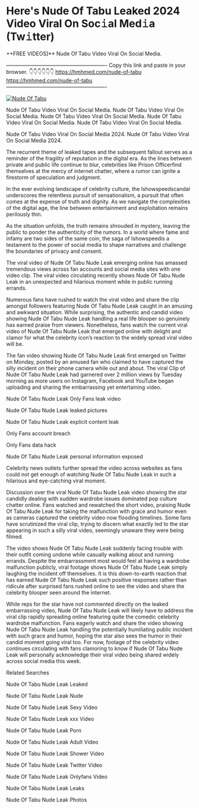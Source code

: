 # Here's Nude Of Tabu Leaked 2024 Video Viral On Soc𝚒al Med𝚒a (Tw𝚒tter)

++FREE VIDEOS]** Nude Of Tabu Video Viral On Social Media.

———————————————————-
Copy this link and paste in your browser.
👇👇👇👇👇👇
https://hmhmed.com/nude-of-tabu
https://hmhmed.com/nude-of-tabu
———————————————————-

[![Nude Of Tabu](https://i.imgur.com/dJHk4Zq.gif)](https://hmhmed.com/nude-of-tabu)

Nude Of Tabu Video Viral On Social Media. Nude Of Tabu Video Viral On Social Media. Nude Of Tabu Video Viral On Social Media. Nude Of Tabu Video Viral On Social Media. Nude Of Tabu Video Viral On Social Media.

Nude Of Tabu Video Viral On Social Media 2024. Nude Of Tabu Video Viral On Social Media 2024.

The recurrent theme of leaked tapes and the subsequent fallout serves as a reminder of the fragility of reputation in the digital era. As the lines between private and public life continue to blur, celebrities like Prison Officerfind themselves at the mercy of internet chatter, where a rumor can ignite a firestorm of speculation and judgment.

In the ever evolving landscape of celebrity culture, the Ishowspeedscandal underscores the relentless pursuit of sensationalism, a pursuit that often comes at the expense of truth and dignity. As we navigate the complexities of the digital age, the line between entertainment and exploitation remains perilously thin.

As the situation unfolds, the truth remains shrouded in mystery, leaving the public to ponder the authenticity of the rumors. In a world where fame and infamy are two sides of the same coin, the saga of Ishowspeedis a testament to the power of social media to shape narratives and challenge the boundaries of privacy and consent.

The viral video of Nude Of Tabu Nude Leak emerging online has amassed tremendous views across fan accounts and social media sites with one video clip. The viral video circulating recently shows Nude Of Tabu Nude Leak in an unexpected and hilarious moment while in public running errands.

Numerous fans have rushed to watch the viral video and share the clip amongst followers featuring Nude Of Tabu Nude Leak caught in an amusing and awkward situation. While surprising, the authentic and candid video showing Nude Of Tabu Nude Leak handling a real life blooper so genuinely has earned praise from viewers. Nonetheless, fans watch the current viral video of Nude Of Tabu Nude Leak that emerged online with delight and clamor for what the celebrity icon’s reaction to the widely spread viral video will be.

The fan video showing Nude Of Tabu Nude Leak first emerged on Twitter on Monday, posted by an amused fan who claimed to have captured the silly incident on their phone camera while out and about. The viral Clip of Nude Of Tabu Nude Leak had garnered over 2 million views by Tuesday morning as more users on Instagram, Facebook and YouTube began uploading and sharing the embarrassing yet entertaining video.

Nude Of Tabu Nude Leak Only Fans leak video

Nude Of Tabu Nude Leak leaked pictures

Nude Of Tabu Nude Leak explicit content leak

Only Fans account breach

Only Fans data hack

Nude Of Tabu Nude Leak personal information exposed

Celebrity news outlets further spread the video across websites as fans could not get enough of watching Nude Of Tabu Nude Leak in such a hilarious and eye-catching viral moment.

Discussion over the viral Nude Of Tabu Nude Leak video showing the star candidly dealing with sudden wardrobe issues dominated pop culture chatter online. Fans watched and rewatched the short video, praising Nude Of Tabu Nude Leak for taking the malfunction with grace and humor even as cameras captured the celebrity video now flooding timelines. Some fans have scrutinized the viral clip, trying to discern what exactly led to the star appearing in such a silly viral video, seemingly unaware they were being filmed.

The video shows Nude Of Tabu Nude Leak suddenly facing trouble with their outfit coming undone while casually walking about and running errands. Despite the embarrassment most would feel at having a wardrobe malfunction publicly, viral footage shows Nude Of Tabu Nude Leak simply laughing the incident off themselves. It is this down-to-earth reaction that has earned Nude Of Tabu Nude Leak such positive responses rather than ridicule after surprised fans rushed online to see the video and share the celebrity blooper seen around the internet.

While reps for the star have not commented directly on the leaked embarrassing video, Nude Of Tabu Nude Leak will likely have to address the viral clip rapidly spreading online featuring quite the comedic celebrity wardrobe malfunction. Fans eagerly watch and share the video showing Nude Of Tabu Nude Leak handling the potentially humiliating public incident with such grace and humor, hoping the star also sees the humor in their candid moment going viral too. For now, footage of the celebrity video continues circulating with fans clamoring to know if Nude Of Tabu Nude Leak will personally acknowledge their viral video being shared widely across social media this week.

Related Searches

Nude Of Tabu Nude Leak Leaked

Nude Of Tabu Nude Leak Nude

Nude Of Tabu Nude Leak Sexy Video

Nude Of Tabu Nude Leak xxx Video

Nude Of Tabu Nude Leak Porn

Nude Of Tabu Nude Leak Adult Video

Nude Of Tabu Nude Leak Shower Video

Nude Of Tabu Nude Leak Twitter Video

Nude Of Tabu Nude Leak Onlyfans Video

Nude Of Tabu Nude Leak Leaks

Nude Of Tabu Nude Leak Photos